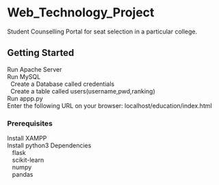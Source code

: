 # Web_Technology_Project
Student Counselling Portal for seat selection in a particular college.

## Getting Started
Run Apache Server <br/>
Run MySQL <br/>
  &nbsp;&nbsp;Create a Database called credentials<br/>
  &nbsp;&nbsp;Create a table called users(username,pwd,ranking)<br/>
Run appp.py<br/>
Enter the following URL on your browser: localhost/education/index.html 

### Prerequisites
Install XAMPP<br/>
Install python3 Dependencies<br/>
    &nbsp;&nbsp;&nbsp;flask<br/>
    &nbsp;&nbsp;&nbsp;scikit-learn<br/>
    &nbsp;&nbsp;&nbsp;numpy<br/>
    &nbsp;&nbsp;&nbsp;pandas<br/>


